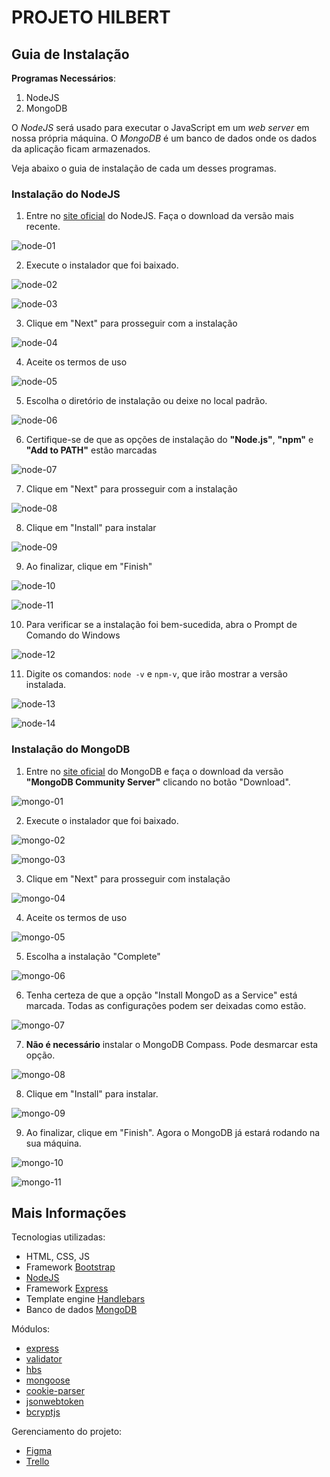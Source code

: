 # PROJETO HILBERT

## Guia de Instalação

**Programas Necessários**:
1. NodeJS
2. MongoDB

O *NodeJS* será usado para executar o JavaScript em um *web server* em nossa própria máquina. O *MongoDB* é um banco de dados onde os dados da aplicação ficam armazenados. 

Veja abaixo o guia de instalação de cada um desses programas.

### Instalação do NodeJS
1. Entre no [site oficial](https://nodejs.org/pt-br/) do NodeJS. Faça o download da versão mais recente.

![node-01](https://github.com/AloneInAbyss/projeto-hilbert/blob/main/github/node-01.png)

2. Execute o instalador que foi baixado.

![node-02](https://github.com/AloneInAbyss/projeto-hilbert/blob/main/github/node-02.png)

![node-03](https://github.com/AloneInAbyss/projeto-hilbert/blob/main/github/node-03.png)

3. Clique em "Next" para prosseguir com a instalação

![node-04](https://github.com/AloneInAbyss/projeto-hilbert/blob/main/github/node-04.png)

4. Aceite os termos de uso

![node-05](https://github.com/AloneInAbyss/projeto-hilbert/blob/main/github/node-05.png)

5. Escolha o diretório de instalação ou deixe no local padrão.

![node-06](https://github.com/AloneInAbyss/projeto-hilbert/blob/main/github/node-06.png)

6. Certifique-se de que as opções de instalação do **"Node.js"**, **"npm"** e **"Add to PATH"** estão marcadas

![node-07](https://github.com/AloneInAbyss/projeto-hilbert/blob/main/github/node-07.png)

7. Clique em "Next" para prosseguir com a instalação

![node-08](https://github.com/AloneInAbyss/projeto-hilbert/blob/main/github/node-08.png)

8. Clique em "Install" para instalar

![node-09](https://github.com/AloneInAbyss/projeto-hilbert/blob/main/github/node-09.png)

9. Ao finalizar, clique em "Finish"

![node-10](https://github.com/AloneInAbyss/projeto-hilbert/blob/main/github/node-10.png)

![node-11](https://github.com/AloneInAbyss/projeto-hilbert/blob/main/github/node-11.png)

10. Para verificar se a instalação foi bem-sucedida, abra o Prompt de Comando do Windows

![node-12](https://github.com/AloneInAbyss/projeto-hilbert/blob/main/github/node-12.png)

11. Digite os comandos: `node -v` e `npm-v`, que irão mostrar a versão instalada.

![node-13](https://github.com/AloneInAbyss/projeto-hilbert/blob/main/github/node-13.png)

![node-14](https://github.com/AloneInAbyss/projeto-hilbert/blob/main/github/node-14.png)

### Instalação do MongoDB
1. Entre no [site oficial](https://www.mongodb.com/try/download/community) do MongoDB e faça o download da versão **"MongoDB Community Server"** clicando no botão "Download".

![mongo-01](https://github.com/AloneInAbyss/projeto-hilbert/blob/main/github/mongo-01.png)

2. Execute o instalador que foi baixado.

![mongo-02](https://github.com/AloneInAbyss/projeto-hilbert/blob/main/github/mongo-02.png)

![mongo-03](https://github.com/AloneInAbyss/projeto-hilbert/blob/main/github/mongo-03.png)

3. Clique em "Next" para prosseguir com  instalação

![mongo-04](https://github.com/AloneInAbyss/projeto-hilbert/blob/main/github/mongo-04.png)

4. Aceite os termos de uso

![mongo-05](https://github.com/AloneInAbyss/projeto-hilbert/blob/main/github/mongo-05.png)

5. Escolha a instalação "Complete"

![mongo-06](https://github.com/AloneInAbyss/projeto-hilbert/blob/main/github/mongo-06.png)

6. Tenha certeza de que a opção "Install MongoD as a Service" está marcada. Todas as configurações podem ser deixadas como estão.

![mongo-07](https://github.com/AloneInAbyss/projeto-hilbert/blob/main/github/mongo-07.png)

7. **Não é necessário** instalar o MongoDB Compass. Pode desmarcar esta opção.

![mongo-08](https://github.com/AloneInAbyss/projeto-hilbert/blob/main/github/mongo-08.png)

8. Clique em "Install" para instalar.

![mongo-09](https://github.com/AloneInAbyss/projeto-hilbert/blob/main/github/mongo-09.png)

9. Ao finalizar, clique em "Finish". Agora o MongoDB já estará rodando na sua máquina.

![mongo-10](https://github.com/AloneInAbyss/projeto-hilbert/blob/main/github/mongo-10.png)

![mongo-11](https://github.com/AloneInAbyss/projeto-hilbert/blob/main/github/mongo-11.png)




## Mais Informações

Tecnologias utilizadas:
- HTML, CSS, JS
- Framework [Bootstrap](https://getbootstrap.com/)
- [NodeJS](https://nodejs.org/)
- Framework [Express](https://expressjs.com/)
- Template engine [Handlebars](https://handlebarsjs.com/)
- Banco de dados [MongoDB](https://www.mongodb.com/)

Módulos:
- [express](https://www.npmjs.com/package/express)
- [validator](https://www.npmjs.com/package/validator)
- [hbs](https://www.npmjs.com/package/hbs)
- [mongoose](https://www.npmjs.com/package/mongoose)
- [cookie-parser](https://www.npmjs.com/package/cookie-parser)
- [jsonwebtoken](https://www.npmjs.com/package/jsonwebtoken)
- [bcryptjs](https://www.npmjs.com/package/bcryptjs)

Gerenciamento do projeto:
- [Figma](https://www.figma.com/)
- [Trello](https://trello.com/)

